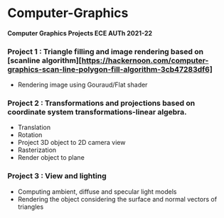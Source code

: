 # Computer-Graphics

#### Computer Graphics Projects ECE AUTh 2021-22          
### Project 1 : Triangle filling and image rendering based on [scanline algorithm][https://hackernoon.com/computer-graphics-scan-line-polygon-fill-algorithm-3cb47283df6]
- Rendering image using Gouraud/Flat shader
### Project 2 : Transformations and projections based on coordinate system transformations-linear algebra.
- Translation
- Rotation
- Project 3D object to 2D camera view
- Rasterization 
- Render object to plane
### Project 3 : View and lighting
- Computing ambient, diffuse and specular light models
- Rendering the object considering the surface and normal vectors of triangles
